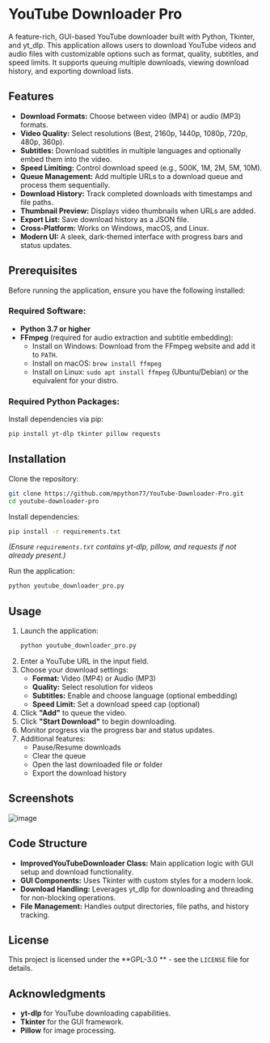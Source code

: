 # YouTube Downloader Pro

A feature-rich, GUI-based YouTube downloader built with Python, Tkinter, and yt_dlp. This application allows users to download YouTube videos and audio files with customizable options such as format, quality, subtitles, and speed limits. It supports queuing multiple downloads, viewing download history, and exporting download lists.

## Features
- **Download Formats:** Choose between video (MP4) or audio (MP3) formats.
- **Video Quality:** Select resolutions (Best, 2160p, 1440p, 1080p, 720p, 480p, 360p).
- **Subtitles:** Download subtitles in multiple languages and optionally embed them into the video.
- **Speed Limiting:** Control download speed (e.g., 500K, 1M, 2M, 5M, 10M).
- **Queue Management:** Add multiple URLs to a download queue and process them sequentially.
- **Download History:** Track completed downloads with timestamps and file paths.
- **Thumbnail Preview:** Displays video thumbnails when URLs are added.
- **Export List:** Save download history as a JSON file.
- **Cross-Platform:** Works on Windows, macOS, and Linux.
- **Modern UI:** A sleek, dark-themed interface with progress bars and status updates.

## Prerequisites
Before running the application, ensure you have the following installed:

### Required Software:
- **Python 3.7 or higher**
- **FFmpeg** (required for audio extraction and subtitle embedding):
  - Install on Windows: Download from the FFmpeg website and add it to `PATH`.
  - Install on macOS: `brew install ffmpeg`
  - Install on Linux: `sudo apt install ffmpeg` (Ubuntu/Debian) or the equivalent for your distro.

### Required Python Packages:
Install dependencies via pip:
```bash
pip install yt-dlp tkinter pillow requests
```

## Installation
Clone the repository:
```bash
git clone https://github.com/mpython77/YouTube-Downloader-Pro.git
cd youtube-downloader-pro
```
Install dependencies:
```bash
pip install -r requirements.txt
```
*(Ensure `requirements.txt` contains yt-dlp, pillow, and requests if not already present.)*

Run the application:
```bash
python youtube_downloader_pro.py
```

## Usage
1. Launch the application:
   ```bash
   python youtube_downloader_pro.py
   ```
2. Enter a YouTube URL in the input field.
3. Choose your download settings:
   - **Format:** Video (MP4) or Audio (MP3)
   - **Quality:** Select resolution for videos
   - **Subtitles:** Enable and choose language (optional embedding)
   - **Speed Limit:** Set a download speed cap (optional)
4. Click **"Add"** to queue the video.
5. Click **"Start Download"** to begin downloading.
6. Monitor progress via the progress bar and status updates.
7. Additional features:
   - Pause/Resume downloads
   - Clear the queue
   - Open the last downloaded file or folder
   - Export the download history

## Screenshots
![image](https://github.com/user-attachments/assets/2db61f18-6cf7-415a-8bd1-28bae174c632)

## Code Structure
- **ImprovedYouTubeDownloader Class:** Main application logic with GUI setup and download functionality.
- **GUI Components:** Uses Tkinter with custom styles for a modern look.
- **Download Handling:** Leverages yt_dlp for downloading and threading for non-blocking operations.
- **File Management:** Handles output directories, file paths, and history tracking.



## License
This project is licensed under the **GPL-3.0 ** - see the `LICENSE` file for details.

## Acknowledgments
- **yt-dlp** for YouTube downloading capabilities.
- **Tkinter** for the GUI framework.
- **Pillow** for image processing.

